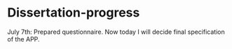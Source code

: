 # Dissertation-progress
July 7th: Prepared questionnaire. Now today I will decide final specification of the APP.

